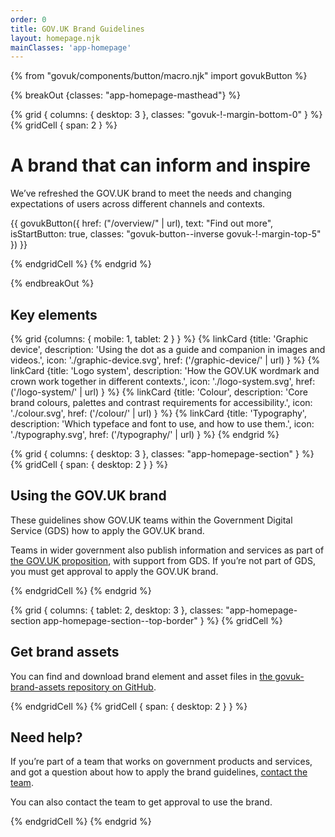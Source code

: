 ```yaml
---
order: 0
title: GOV.UK Brand Guidelines
layout: homepage.njk
mainClasses: 'app-homepage'
---
```


{% from "govuk/components/button/macro.njk" import govukButton %}

{% breakOut {classes: "app-homepage-masthead"} %}

{% grid { columns: { desktop: 3 }, classes: "govuk-!-margin-bottom-0" } %}
{% gridCell { span: 2 } %}

# A brand that can inform and inspire

We’ve refreshed the GOV.UK brand to meet the needs and changing expectations of users across different channels and contexts.

{{ govukButton({ href: ("/overview/" | url), text: "Find out more", isStartButton: true, classes: "govuk-button--inverse govuk-!-margin-top-5" }) }}

{% endgridCell %}
{% endgrid %}

{% endbreakOut %}

<div class="app-homepage-section">

## Key elements

{% grid {columns: { mobile: 1, tablet: 2 } } %}
{% linkCard {title: 'Graphic device', description: 'Using the dot as a guide and companion in images and videos.', icon: './graphic-device.svg', href: ('/graphic-device/' | url) } %}
{% linkCard {title: 'Logo system', description: 'How the GOV.UK wordmark and crown work together in different contexts.', icon: './logo-system.svg', href: ('/logo-system/' | url) } %}
{% linkCard {title: 'Colour', description: 'Core brand colours, palettes and contrast requirements for accessibility.', icon: './colour.svg', href: ('/colour/' | url) } %}
{% linkCard {title: 'Typography', description: 'Which typeface and font to use, and how to use them.', icon: './typography.svg', href: ('/typography/' | url) } %}
{% endgrid %}

</div>

{% grid { columns: { desktop: 3 }, classes: "app-homepage-section" } %}
{% gridCell { span: { desktop: 2 } } %}

## Using the GOV.UK brand

These guidelines show GOV.UK teams within the Government Digital Service (GDS) how to apply the GOV.UK brand.

Teams in wider government also publish information and services as part of [the GOV.UK proposition](https://www.gov.uk/government/publications/govuk-proposition), with support from GDS. If you’re not part of GDS, you must get approval to apply the GOV.UK brand.

{% endgridCell %}
{% endgrid %}

{% grid { columns: { tablet: 2, desktop: 3 }, classes: "app-homepage-section app-homepage-section--top-border" } %}
{% gridCell %}

## Get brand assets

You can find and download brand element and asset files in [the govuk-brand-assets repository on GitHub](https://github.com/alphagov/govuk-brand-assets).

{% endgridCell %}
{% gridCell { span: { desktop: 2 } } %}

## Need help?

If you’re part of a team that works on government products and services, and got a question about how to apply the brand guidelines, [contact the team](mailto:govuk-brand-team@dsit.gov.uk).

You can also contact the team to get approval to use the brand.

{% endgridCell %}
{% endgrid %}
